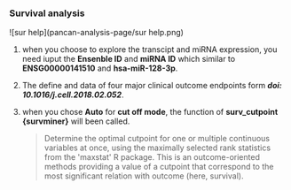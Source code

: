 ### Survival analysis

![sur help](pancan-analysis-page/sur help.png)

1. when you choose to explore the transcipt  and miRNA expression, you need iuput the **Ensenble ID** and **miRNA ID** which similar to **ENSG00000141510** and **hsa-miR-128-3p**.

2. The define and data of four major clinical outcome endpoints form ***doi: 10.1016/j.cell.2018.02.052***.

3. when you chose **Auto** for **cut off mode**, the function of **surv_cutpoint {survminer}** will been called.

   > Determine the optimal cutpoint for one or multiple continuous variables at once, using the maximally selected rank statistics from the 'maxstat' R package. This is an outcome-oriented methods providing a value of a cutpoint that correspond to the most significant relation with outcome (here, survival).

